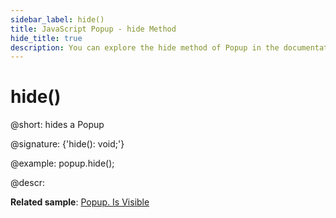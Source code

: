 ```yaml
---
sidebar_label: hide()
title: JavaScript Popup - hide Method 
hide_title: true
description: You can explore the hide method of Popup in the documentation of the DHTMLX JavaScript UI library. Browse developer guides and API reference, try out code examples and live demos, and download a free 30-day evaluation version of DHTMLX Suite 7.
---
```

 
# hide()

@short: hides a Popup

@signature: {'hide(): void;'}

@example:
popup.hide();

@descr:

**Related sample**: [Popup. Is Visible](https://snippet.dhtmlx.com/f614sdm3)

[comment]: # (@relatedapi: popup/api/popup_show_method.md)

[comment]: # (@related:popup/work_with_popup.md#hidingshowing-popup)
